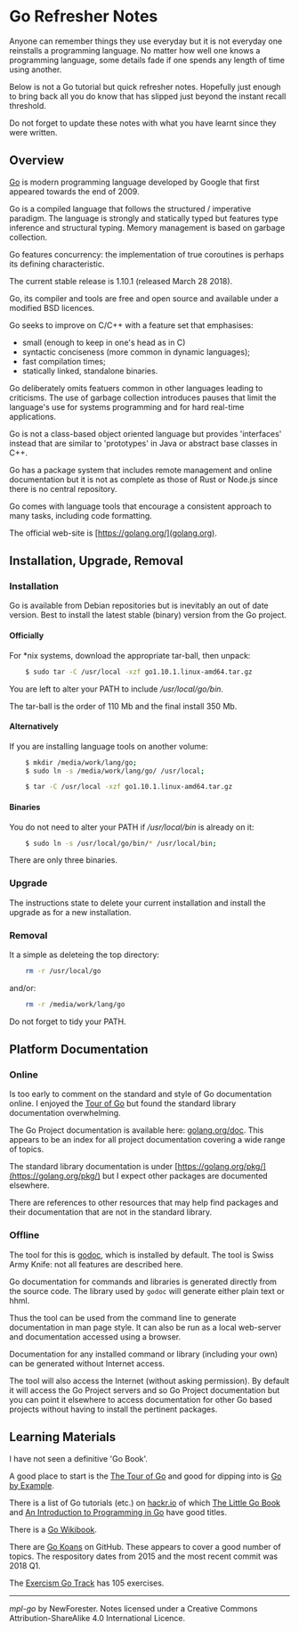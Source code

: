 <!-- mpl-go by NewForester:  programming notes on and examples in Go -->

# Go Refresher Notes

Anyone can remember things they use everyday but it is not everyday one reinstalls a programming language.
No matter how well one knows a programming language, some details fade if one spends any length of time using another.

Below is not a Go tutorial but quick refresher notes.
Hopefully just enough to bring back all you do know that has slipped just beyond the instant recall threshold.

Do not forget to update these notes with what you have learnt since they were written.

## Overview

[Go](https://en.wikipedia.org/wiki/Golang)
is modern programming language developed by Google that first appeared towards the end of 2009.

Go is a compiled language that follows the structured / imperative paradigm.
The language is strongly and statically typed but features type inference and structural typing.
Memory management is based on garbage collection.

Go features concurrency:  the implementation of true coroutines is perhaps its defining characteristic.

The current stable release is 1.10.1 (released March 28 2018).

Go, its compiler and tools are free and open source and available under a modified BSD licences.

Go seeks to improve on C/C++ with a feature set that emphasises:

  * small (enough to keep in one's head as in C)
  * syntactic conciseness (more common in dynamic languages);
  * fast compilation times;
  * statically linked, standalone binaries.

Go deliberately omits featuers common in other languages leading to criticisms.
The use of garbage collection introduces pauses that limit the language's
use for systems programming and for hard real-time applications.

Go is not a class-based object oriented language but provides 'interfaces' instead that are similar to 'prototypes' in Java or
abstract base classes in C++.

Go has a package system that includes remote management and online documentation but
it is not as complete as those of Rust or Node.js since there is no central repository.

Go comes with language tools that encourage a consistent approach to many tasks, including code formatting.

The official web-site is [https://golang.org/](golang.org).

## Installation, Upgrade, Removal

### Installation

Go is available from Debian repositories but is inevitably an out of date version.
Best to install the latest stable (binary) version from the Go project.

#### Officially

For *nix systems, download the appropriate tar-ball, then unpack:

```bash
    $ sudo tar -C /usr/local -xzf go1.10.1.linux-amd64.tar.gz
```

You are left to alter your PATH to include _/usr/local/go/bin_.

The tar-ball is the order of 110 Mb and the final install 350 Mb.

#### Alternatively

If you are installing language tools on another volume:

```bash
    $ mkdir /media/work/lang/go;
    $ sudo ln -s /media/work/lang/go/ /usr/local;

    $ tar -C /usr/local -xzf go1.10.1.linux-amd64.tar.gz
```

#### Binaries

You do not need to alter your PATH if _/usr/local/bin_ is already on it:

```bash
    $ sudo ln -s /usr/local/go/bin/* /usr/local/bin;
```

There are only three binaries.

### Upgrade

The instructions state to delete your current installation and install the upgrade as for a new installation.

### Removal

It a simple as deleteing the top directory:

```bash
    rm -r /usr/local/go
```

and/or:

```bash
    rm -r /media/work/lang/go
```

Do not forget to tidy your PATH.


## Platform Documentation

### Online

Is too early to comment on the standard and style of Go documentation online.
I enjoyed the [Tour of Go](https://tour.golang.org/) but found the standard library documentation overwhelming.

The Go Project documentation is available here: [golang.org/doc](https://golang.org/doc/).
This appears to be an index for all project documentation covering a wide range of topics.

The standard library documentation is under [https://golang.org/pkg/](https://golang.org/pkg/)
but I expect other packages are documented elsewhere.

There are references to other resources that may help find packages and their documentation that are not in the standard library.

### Offline

The tool for this is [godoc](https://godoc.org/golang.org/x/tools/cmd/godoc), which is installed by default.
The tool is Swiss Army Knife:  not all features are described here.

Go documentation for commands and libraries is generated directly from the source code.
The library used by `godoc` will generate either plain text or hhml.

Thus the tool can be used from the command line to generate documentation in man page style.
It can also be run as a local web-server and documentation accessed using a browser.

Documentation for any installed command or library (including your own) can be generated without Internet access.

The tool will also access the Internet (without asking permission).
By default it will access the Go Project servers and so Go Project documentation but
you can point it elsewhere to access documentation for other Go based projects
without having to install the pertinent packages.


## Learning Materials

I have not seen a definitive 'Go Book'.

A good place to start is the [The Tour of Go](tour.golang.org/welcome/1) and good for dipping into is
[Go by Example](https://gobyexample.com).

There is a list of Go tutorials (etc.) on [hackr.io](https://hackr.io/tutorials/learn-golang) of which
[The Little Go Book](https://hackr.io/tutorial/the-little-go-book) and
[An Introduction to Programming in Go](https://hackr.io/tutorial/an-introduction-to-programming-in-go)
have good titles.

There is a [Go Wikibook](https://en.wikibooks.org/wiki/Go).

There are [Go Koans](https://github.com/cdarwin/go-koans) on GitHub.
These appears to cover a good number of topics.
The respository dates from 2015 and the most recent commit was 2018 Q1.

The [Exercism Go Track](http://exercism.io/languages/go/about) has 105 exercises.


---

*mpl-go* by NewForester.
Notes licensed under a Creative Commons Attribution-ShareAlike 4.0 International Licence.

<!-- EOF -->
